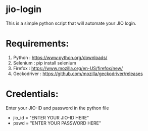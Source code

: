 # jio-login
This is a simple python script that will automate your JIO login. 

# Requirements:
1.  Python : https://www.python.org/downloads/
2.  Selenium : pip install selenium
3.  Firefox : https://www.mozilla.org/en-US/firefox/new/
4.  Geckodriver : https://github.com/mozilla/geckodriver/releases

# Credentials:
Enter your JIO-ID and password in the python file 

<ul>
<li>jio_id = "ENTER YOUR JIO-ID HERE"</li>
<li>pswd = "ENTER YOUR PASSWORD HERE"</li>
</ul>
